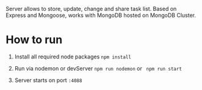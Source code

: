 Server allows to store, update, change and share task list. Based on Express and Mongoose, works with MongoDB hosted on MongoDB Cluster.


# How to run
1. Install all required node packages
``` npm install ```

2. Run via nodemon or devServer
``` npm run nodemon ```
or
``` npm run start```

3. Server starts on port ```:4088```

